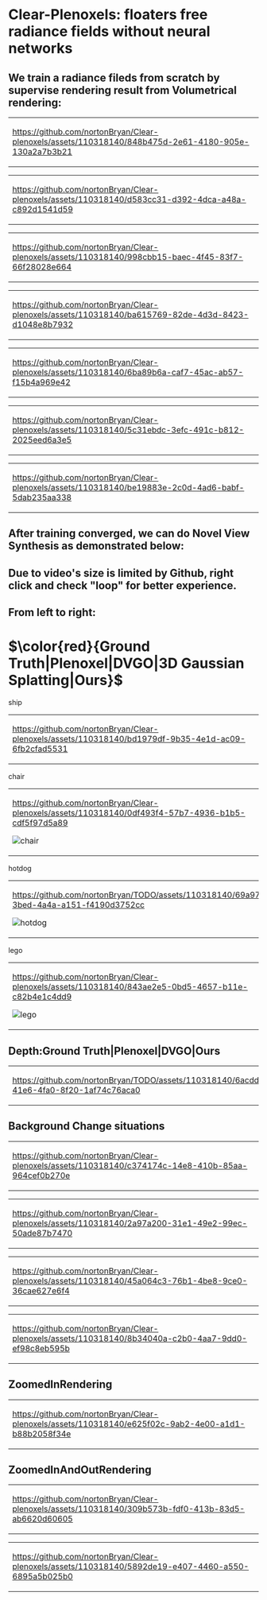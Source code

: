 # Clear-Plenoxels: floaters free radiance fields without neural networks

## We train a radiance fileds from scratch by supervise rendering result from Volumetrical rendering:
<table>
<td >
  
https://github.com/nortonBryan/Clear-plenoxels/assets/110318140/848b475d-2e61-4180-905e-130a2a7b3b21

</td>
</table>

<table>
<td >

https://github.com/nortonBryan/Clear-plenoxels/assets/110318140/d583cc31-d392-4dca-a48a-c892d1541d59
  
</td>
</table>

<table>
<td >

https://github.com/nortonBryan/Clear-plenoxels/assets/110318140/998cbb15-baec-4f45-83f7-66f28028e664

</td>
</table>

<table>
<td >

https://github.com/nortonBryan/Clear-plenoxels/assets/110318140/ba615769-82de-4d3d-8423-d1048e8b7932

</td>
</table>

<table>
<td >

https://github.com/nortonBryan/Clear-plenoxels/assets/110318140/6ba89b6a-caf7-45ac-ab57-f15b4a969e42

</td>
</table>

<table>
<td >

https://github.com/nortonBryan/Clear-plenoxels/assets/110318140/5c31ebdc-3efc-491c-b812-2025eed6a3e5

</td>
</table>

<table>
<td >

https://github.com/nortonBryan/Clear-plenoxels/assets/110318140/be19883e-2c0d-4ad6-babf-5dab235aa338

</td>
</table>


## After training converged, we can do Novel View Synthesis as demonstrated below:
## Due to video's size is limited by Github, right click and check "loop" for better experience.
## From left to right: 
# $\color{red}{Ground Truth|Plenoxel|DVGO|3D Gaussian Splatting|Ours}$

<table>
ship
<td >

https://github.com/nortonBryan/Clear-plenoxels/assets/110318140/bd1979df-9b35-4e1d-ac09-6fb2cfad5531

</td>

</table>

<table>
chair
<td >
  
https://github.com/nortonBryan/Clear-plenoxels/assets/110318140/0df493f4-57b7-4936-b1b5-cdf5f97d5a89

![chair](https://github.com/nortonBryan/TODO/assets/110318140/c967ffff-742b-47d6-992d-e186d42b9540)

</td>
 
</table>

<table>
hotdog
<td >

https://github.com/nortonBryan/TODO/assets/110318140/69a9744b-3bed-4a4a-a151-f4190d3752cc

![hotdog](https://github.com/nortonBryan/TODO/assets/110318140/41fe731e-c4ae-4d94-a8c1-dcc2fb652ee3)


</td>

</table>

<table>
lego
<td >

https://github.com/nortonBryan/Clear-plenoxels/assets/110318140/843ae2e5-0bd5-4657-b11e-c82b4e1c4dd9

![lego](https://github.com/nortonBryan/TODO/assets/110318140/8c64333a-84aa-4e3f-b5cc-2952a4f12aaf)

</td>
</table>

## Depth:Ground Truth|Plenoxel|DVGO|Ours
<table>
<td >

https://github.com/nortonBryan/TODO/assets/110318140/6acddb87-41e6-4fa0-8f20-1af74c76aca0

</td>

</table>

## Background Change situations
<table>
<td >

https://github.com/nortonBryan/Clear-plenoxels/assets/110318140/c374174c-14e8-410b-85aa-964cef0b270e

</td>

</table>

<table>
<td >

https://github.com/nortonBryan/Clear-plenoxels/assets/110318140/2a97a200-31e1-49e2-99ec-50ade87b7470

</td>

</table>

<table>
<td >

https://github.com/nortonBryan/Clear-plenoxels/assets/110318140/45a064c3-76b1-4be8-9ce0-36cae627e6f4

</td>

</table>
<table>
<td >

https://github.com/nortonBryan/Clear-plenoxels/assets/110318140/8b34040a-c2b0-4aa7-9dd0-ef98c8eb595b

</td>

</table>

## ZoomedInRendering
<table>
<td >

https://github.com/nortonBryan/Clear-plenoxels/assets/110318140/e625f02c-9ab2-4e00-a1d1-b88b2058f34e

</td>

</table>

## ZoomedInAndOutRendering
<table>
<td >

https://github.com/nortonBryan/Clear-plenoxels/assets/110318140/309b573b-fdf0-413b-83d5-ab6620d60605

</td>

</table>

<table>
<td >

https://github.com/nortonBryan/Clear-plenoxels/assets/110318140/5892de19-e407-4460-a550-6895a5b025b0

</td>

</table>
